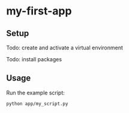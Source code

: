 # my-first-app

## Setup

Todo: create and activate a virtual environment

Todo: install packages


## Usage

Run the example script:

```sh
python app/my_script.py
```